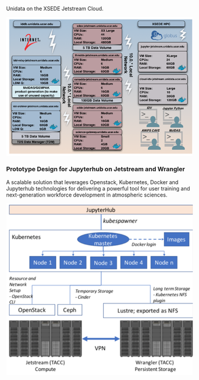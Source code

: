 Unidata on the XSEDE Jetstream Cloud.

![Jetstream](jetstream.png)

### Prototype Design for Jupyterhub on Jetstream and Wrangler ###
A scalable solution that leverages Openstack, Kubernetes, Docker and Jupyterhub technologies for delivering a powerful tool for user training and next-generation workforce development in atmospheric sciences.

![Design](Architecture_Design.png)
